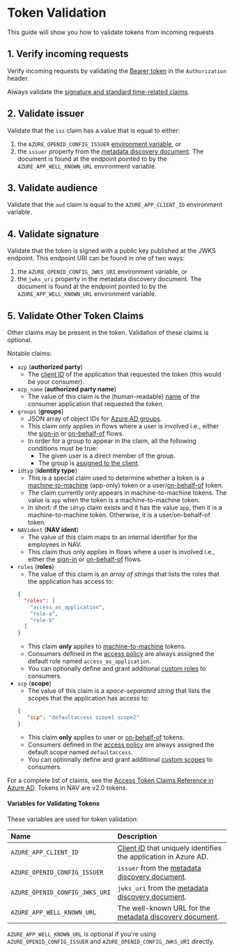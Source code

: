 # Token Validation
This guide will show you how to validate tokens from incoming requests

## 1. Verify incoming requests
Verify incoming requests by validating the [Bearer token](../../../explanation/authnz/concepts/tokens.md#bearer-token) in the `Authorization` header.

Always validate the [signature and standard time-related claims](../../../explanation/authnz/concepts/tokens.md#token-validation).

## 2. Validate issuer
Validate that the `iss` claim has a value that is equal to either:

1. the `AZURE_OPENID_CONFIG_ISSUER` [environment variable](#variables-for-validating-tokens), or 
2. the `issuer` property from the [metadata discovery document](../../../explanation/authnz/concepts/actors.md#well-known-url-metadata-document).
    The document is found at the endpoint pointed to by the `AZURE_APP_WELL_KNOWN_URL` environment variable.

## 3. Validate audience
Validate that the `aud` claim is equal to the `AZURE_APP_CLIENT_ID` environment variable.

## 4. Validate signature
Validate that the token is signed with a public key published at the JWKS endpoint.
This endpoint URI can be found in one of two ways:

1. the `AZURE_OPENID_CONFIG_JWKS_URI` environment variable, or
2. the `jwks_uri` property in the metadata discovery document.
   The document is found at the endpoint pointed to by the `AZURE_APP_WELL_KNOWN_URL` environment variable.

## 5. Validate Other Token Claims
Other claims may be present in the token.
Validation of these claims is optional.

Notable claims:

- `azp` (**authorized party**)
    - The [client ID](../../../explanation/authnz/concepts/actors.md#client-id) of the application that requested the token (this would be your consumer).
- `azp_name` (**authorized party name**)
    - The value of this claim is the (human-readable) [name](../../../explanation/authnz/azure/README.md#client-name) of the consumer application that requested the token.
- `groups` (**groups**)
    - JSON array of object IDs for [Azure AD groups](../../../explanation/authnz/azure/README.md#groups).
    - This claim only applies in flows where a user is involved i.e., either the [sign-in](../../../explanation/authnz/azure/README.md#openid-connect-authorization-code-flow) or [on-behalf-of](./onbehalfof.md) flows.
    - In order for a group to appear in the claim, all the following conditions must be true:
        - The given user is a direct member of the group.
        - The group is [assigned to the client](./access-user.md#1-add-permitted-audience).
- `idtyp` (**identity type**)
    - This is a special claim used to determine whether a token is a [machine-to-machine](../../../explanation/authnz/azure/README.md#application-authentication) (app-only) token or a user/[on-behalf-of](../../../explanation/authnz/azure/README.md#oauth-20-on-behalf-of-grant) token.
    - The claim currently only appears in machine-to-machine tokens. The value is `app` when the token is a machine-to-machine token.
    - In short: if the `idtyp` claim exists and it has the value `app`, then it is a machine-to-machine token. Otherwise, it is a user/on-behalf-of token.
- `NAVident` (**NAV ident**)
    - The value of this claim maps to an internal identifier for the employees in NAV.
    - This claim thus only applies in flows where a user is involved i.e., either the [sign-in](../../../explanation/authnz/azure/README.md#openid-connect-authorization-code-flow) or [on-behalf-of](../../../explanation/authnz/azure/README.md#oauth-20-on-behalf-of-grant) flows.
- `roles` (**roles**)
    - The value of this claim is an _array of strings_ that lists the roles that the application has access to:
    ```json
    {
      "roles": [
        "access_as_application",
        "role-a",
        "role-b"
      ]
    }
    ```
    - This claim **only** applies to [machine-to-machine](../../../explanation/authnz/azure/README.md#oauth-20-client-credentials-grant) tokens.
    - Consumers defined in the [access policy](configuration.md#applications) are always assigned the default role named `access_as_application`.
    - You can optionally define and grant additional [custom roles](configuration.md#custom-roles) to consumers.
- `scp` (**scope**)
    - The value of this claim is a _space-separated string_ that lists the scopes that the application has access to:
    ```json
    {
       "scp": "defaultaccess scope1 scope2"
    }
    ```
    - This claim **only** applies to user or [on-behalf-of](#oauth-20-on-behalf-of-grant) tokens.
    - Consumers defined in the [access policy](configuration.md#applications) are always assigned the default scope named `defaultaccess`.
    - You can optionally define and grant additional [custom scopes](configuration.md#custom-scopes) to consumers.

For a complete list of claims, see the [Access Token Claims Reference in Azure AD](https://learn.microsoft.com/en-us/azure/active-directory/develop/access-token-claims-reference).
Tokens in NAV are v2.0 tokens.

#### Variables for Validating Tokens

These variables are used for token validation:

| Name                           | Description                                                                                                       |
|:-------------------------------|:------------------------------------------------------------------------------------------------------------------|
| `AZURE_APP_CLIENT_ID`          | [Client ID](../concepts/actors.md#client-id) that uniquely identifies the application in Azure AD.                |
| `AZURE_OPENID_CONFIG_ISSUER`   | `issuer` from the [metadata discovery document](../concepts/actors.md#issuer).                                    |
| `AZURE_OPENID_CONFIG_JWKS_URI` | `jwks_uri` from the [metadata discovery document](../concepts/actors.md#jwks-endpoint-public-keys).               |
| `AZURE_APP_WELL_KNOWN_URL`     | The well-known URL for the [metadata discovery document](../concepts/actors.md#well-known-url-metadata-document). |

`AZURE_APP_WELL_KNOWN_URL` is optional if you're using `AZURE_OPENID_CONFIG_ISSUER` and `AZURE_OPENID_CONFIG_JWKS_URI` directly.